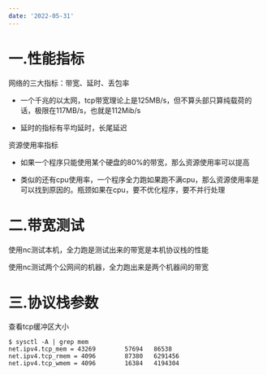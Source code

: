 ```yaml
---
date: '2022-05-31'
---
```


# 一.性能指标

网络的三大指标：带宽、延时、丢包率

- 一个千兆的以太网，tcp带宽理论上是125MB/s，但不算头部只算纯载荷的话，极限在117MB/s，也就是112Mib/s

- 延时的指标有平均延时，长尾延迟

资源使用率指标

- 如果一个程序只能使用某个硬盘的80%的带宽，那么资源使用率可以提高

- 类似的还有cpu使用率，一个程序全力跑如果跑不满cpu，那么资源使用率是可以找到原因的。瓶颈如果在cpu，要不优化程序，要不并行处理

# 二.带宽测试

使用nc测试本机，全力跑是测试出来的带宽是本机协议栈的性能

使用nc测试两个公网间的机器，全力跑出来是两个机器间的带宽

# 三.协议栈参数

查看tcp缓冲区大小

```shell
$ sysctl -A | grep mem
net.ipv4.tcp_mem = 43269        57694   86538
net.ipv4.tcp_rmem = 4096        87380   6291456
net.ipv4.tcp_wmem = 4096        16384   4194304
```
